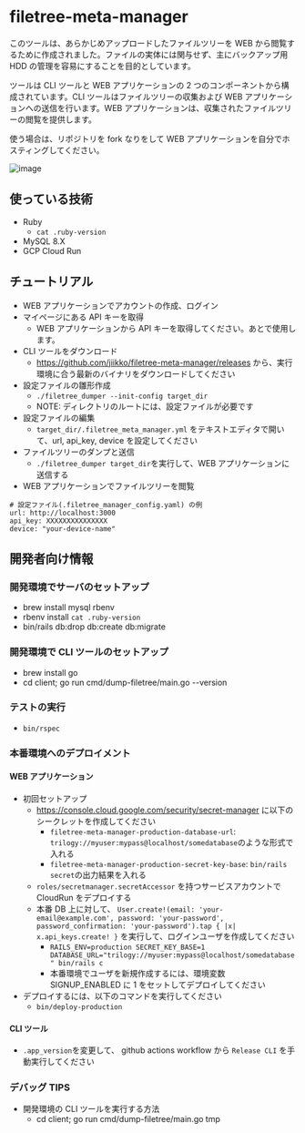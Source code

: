 # filetree-meta-manager

このツールは、あらかじめアップロードしたファイルツリーを WEB から閲覧するために作成されました。ファイルの実体には関与せず、主にバックアップ用 HDD の管理を容易にすることを目的としています。

ツールは CLI ツールと WEB アプリケーションの 2 つのコンポーネントから構成されています。CLI ツールはファイルツリーの収集および WEB アプリケーションへの送信を行います。WEB アプリケーションは、収集されたファイルツリーの閲覧を提供します。

使う場合は、リポジトリを fork なりをして WEB アプリケーションを自分でホスティングしてください。

![image](https://github.com/jiikko/filetree-meta-manager/assets/1664497/f98cd076-ed14-4da9-80ae-d1b7d4b07444)

## 使っている技術

- Ruby
  - `cat .ruby-version`
- MySQL 8.X
- GCP Cloud Run

## チュートリアル

- WEB アプリケーションでアカウントの作成、ログイン
- マイページにある API キーを取得
  - WEB アプリケーションから API キーを取得してください。あとで使用します。
- CLI ツールをダウンロード
  - https://github.com/jiikko/filetree-meta-manager/releases から、実行環境に合う最新のバイナリをダウンロードしてください
- 設定ファイルの雛形作成
  - `./filetree_dumper --init-config target_dir`
  - NOTE: ディレクトリのルートには、設定ファイルが必要です
- 設定ファイルの編集
  - `target_dir/.filetree_meta_manager.yml` をテキストエディタで開いて、url, api_key, device を設定してください
- ファイルツリーのダンプと送信
  - `./filetree_dumper target_dir`を実行して、WEB アプリケーションに送信する
- WEB アプリケーションでファイルツリーを閲覧

```
# 設定ファイル(.filetree_manager_config.yaml) の例
url: http://localhost:3000
api_key: XXXXXXXXXXXXXXX
device: "your-device-name"
```

## 開発者向け情報

### 開発環境でサーバのセットアップ

- brew install mysql rbenv
- rbenv install `cat .ruby-version`
- bin/rails db:drop db:create db:migrate

### 開発環境で CLI ツールのセットアップ

- brew install go
- cd client; go run cmd/dump-filetree/main.go --version

### テストの実行

- `bin/rspec`

### 本番環境へのデプロイメント

#### WEB アプリケーション

- 初回セットアップ
  - https://console.cloud.google.com/security/secret-manager に以下のシークレットを作成してください
    - `filetree-meta-manager-production-database-url`: `trilogy://myuser:mypass@localhost/somedatabase`のような形式で入れる
    - `filetree-meta-manager-production-secret-key-base`: `bin/rails secret`の出力結果を入れる
  - `roles/secretmanager.secretAccessor` を持つサービスアカウントで CloudRun をデプロイする
  - 本番 DB 上に対して、 `User.create!(email: 'your-email@example.com', password: 'your-password', password_confirmation: 'your-password').tap { |x| x.api_keys.create! }` を実行して、ログインユーザを作成してください
    - `RAILS_ENV=production SECRET_KEY_BASE=1 DATABASE_URL="trilogy://myuser:mypass@localhost/somedatabase" bin/rails c`
    - 本番環境でユーザを新規作成するには、環境変数 SIGNUP_ENABLED に 1 をセットしてデプロイしてください
- デプロイするには、以下のコマンドを実行してください
  - `bin/deploy-production`

#### CLI ツール

- `.app_version`を変更して、 github actions workflow から `Release CLI` を手動実行してください

### デバッグ TIPS

- 開発環境の CLI ツールを実行する方法
  - cd client; go run cmd/dump-filetree/main.go tmp
